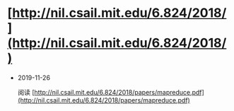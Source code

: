 # [http://nil.csail.mit.edu/6.824/2018/](http://nil.csail.mit.edu/6.824/2018/)

- 2019-11-26
    
    阅读 [http://nil.csail.mit.edu/6.824/2018/papers/mapreduce.pdf](http://nil.csail.mit.edu/6.824/2018/papers/mapreduce.pdf)